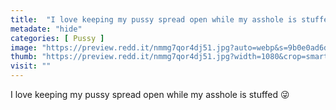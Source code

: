 ```yaml
---
title:  "I love keeping my pussy spread open while my asshole is stuffed 😜"
metadate: "hide"
categories: [ Pussy ]
image: "https://preview.redd.it/nmmg7qor4dj51.jpg?auto=webp&s=9b0e0ad6d480f34364b7e756205b418fa040998f"
thumb: "https://preview.redd.it/nmmg7qor4dj51.jpg?width=1080&crop=smart&auto=webp&s=592f6df8870d82a4e5c70914ab9a3fbea10fe0f6"
visit: ""
---
```

I love keeping my pussy spread open while my asshole is stuffed 😜
